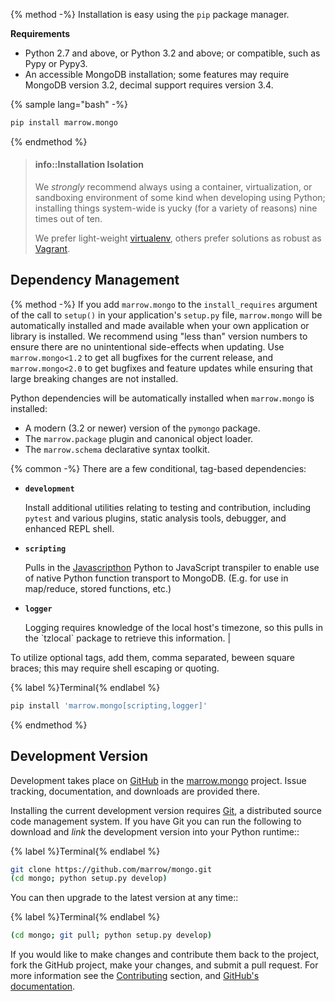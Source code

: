 {% method -%}
Installation is easy using the `pip` package manager.

**Requirements**

* Python 2.7 and above, or Python 3.2 and above; or compatible, such as Pypy or Pypy3.
* An accessible MongoDB installation; some features may require MongoDB version 3.2, decimal support requires version 3.4.

{% sample lang="bash" -%}
```bash
pip install marrow.mongo
```
{% endmethod %}


> #### info::Installation Isolation
> 
> We _strongly_ recommend always using a container, virtualization, or sandboxing environment of some kind when developing using Python; installing things system-wide is yucky \(for a variety of reasons\) nine times out of ten.
> 
> We prefer light-weight [virtualenv](https://virtualenv.pypa.io/en/latest/virtualenv.html), others prefer solutions as robust as [Vagrant](http://www.vagrantup.com).

## Dependency Management

{% method -%}
If you add `marrow.mongo` to the `install_requires` argument of the call to `setup()` in your application's `setup.py` file, `marrow.mongo` will be automatically installed and made available when your own application or library is installed. We recommend using "less than" version numbers to ensure there are no unintentional side-effects when updating. Use `marrow.mongo<1.2` to get all bugfixes for the current release, and `marrow.mongo<2.0` to get bugfixes and feature updates while ensuring that large breaking changes are not installed.

Python dependencies will be automatically installed when `marrow.mongo` is installed:

* A modern (3.2 or newer) version of the `pymongo` package.
* The `marrow.package` plugin and canonical object loader.
* The `marrow.schema` declarative syntax toolkit.

{% common -%}
There are a few conditional, tag-based dependencies:

* **`development`**

  Install additional utilities relating to testing and contribution, including `pytest` and various plugins, static analysis tools, debugger, and enhanced REPL shell.


* **`scripting`**

  Pulls in the [Javascripthon](https://github.com/azazel75/metapensiero.pj) Python to JavaScript transpiler to enable use of native Python function transport to MongoDB. (E.g. for use in map/reduce, stored functions, etc.)


* **`logger`**

  Logging requires knowledge of the local host's timezone, so this pulls in the \`tzlocal\` package to retrieve this information. |

To utilize optional tags, add them, comma separated, beween square braces; this may require shell escaping or quoting.

{% label %}Terminal{% endlabel %}
```bash
pip install 'marrow.mongo[scripting,logger]'
```
{% endmethod %}


## Development Version

Development takes place on [GitHub](https://github.com/) in the [marrow.mongo](https://github.com/marrow/mongo/) project. Issue tracking, documentation, and downloads are provided there.

Installing the current development version requires [Git](http://git-scm.com/), a distributed source code management system. If you have Git you can run the following to download and _link_ the development version into your Python runtime::

{% label %}Terminal{% endlabel %}
```bash
git clone https://github.com/marrow/mongo.git
(cd mongo; python setup.py develop)
```

You can then upgrade to the latest version at any time::

{% label %}Terminal{% endlabel %}
```bash
(cd mongo; git pull; python setup.py develop)
```

If you would like to make changes and contribute them back to the project, fork the GitHub project, make your changes, and submit a pull request. For more information see the [Contributing](/CONTRIBUTING.md) section, and [GitHub's documentation](http://help.github.com/).
